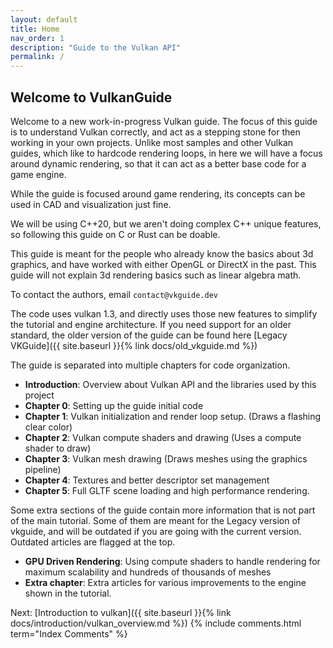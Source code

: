 ```yaml
---
layout: default
title: Home
nav_order: 1
description: "Guide to the Vulkan API"
permalink: /
---
```



## Welcome to VulkanGuide

Welcome to a new work-in-progress Vulkan guide. The focus of this guide is to understand Vulkan correctly, and act as a stepping stone for then working in your own projects. Unlike most samples and other Vulkan guides, which like to hardcode rendering loops, in here we will have a focus around dynamic rendering, so that it can act as a better base code for a game engine.

While the guide is focused around game rendering, its concepts can be used in CAD and visualization just fine.

We will be using C++20, but we aren't doing complex C++ unique features, so following this guide on C or Rust can be doable.

This guide is meant for the people who already know the basics about 3d graphics, and have worked with either OpenGL or DirectX in the past. This guide will not explain 3d rendering basics such as linear algebra math.

To contact the authors, email `contact@vkguide.dev`

The code uses vulkan 1.3, and directly uses those new features to simplify the tutorial and engine architecture. If you need support for an older standard, the older version of the guide can be found here [Legacy VKGuide]({{ site.baseurl }}{% link docs/old_vkguide.md %})

The guide is separated into multiple chapters for code organization.

- **Introduction**: Overview about Vulkan API and the libraries used by this project
-  **Chapter 0**: Setting up the guide initial code
-  **Chapter 1**: Vulkan initialization and render loop setup. (Draws a flashing clear color)
-  **Chapter 2**: Vulkan compute shaders and drawing (Uses a compute shader to draw)
-  **Chapter 3**: Vulkan mesh drawing (Draws meshes using the graphics pipeline)
-  **Chapter 4**: Textures and better descriptor set management
-  **Chapter 5**: Full GLTF scene loading and high performance rendering.

Some extra sections of the guide contain more information that is not part of the main tutorial. Some of them are meant for the Legacy version of vkguide, and will be outdated if you are going with the current version. Outdated articles are flagged at the top. 

- **GPU Driven Rendering**: Using compute shaders to handle rendering for maximum scalability and hundreds of thousands of meshes
- **Extra chapter**: Extra articles for various improvements to the engine shown in the tutorial.


Next: [Introduction to vulkan]({{ site.baseurl }}{% link docs/introduction/vulkan_overview.md %})
{% include comments.html term="Index Comments" %}